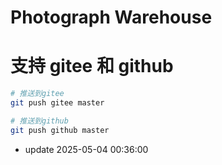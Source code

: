 # Photograph Warehouse

# 支持 gitee 和 github

```bash
# 推送到gitee
git push gitee master

# 推送到github
git push github master
```

- update 2025-05-04 00:36:00